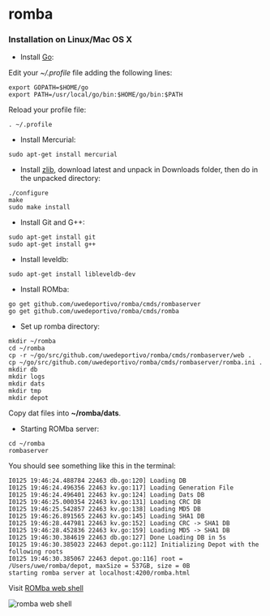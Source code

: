romba
=====

### Installation on Linux/Mac OS X

* Install [Go](http://golang.org/doc/install):

Edit your _~/.profile_ file adding the following lines:

```
export GOPATH=$HOME/go
export PATH=/usr/local/go/bin:$HOME/go/bin:$PATH
```

Reload your profile file:

```
. ~/.profile
```

* Install Mercurial:

```
sudo apt-get install mercurial
```

* Install [zlib](http://www.zlib.net/), download latest and unpack in Downloads folder, then do in the unpacked directory:

```
./configure
make
sudo make install
```

* Install Git and G++:

```
sudo apt-get install git
sudo apt-get install g++
```

* Install leveldb:

```
sudo apt-get install libleveldb-dev
```

* Install ROMba:

```
go get github.com/uwedeportivo/romba/cmds/rombaserver
go get github.com/uwedeportivo/romba/cmds/romba
```

* Set up romba directory:

```
mkdir ~/romba
cd ~/romba
cp -r ~/go/src/github.com/uwedeportivo/romba/cmds/rombaserver/web .
cp ~/go/src/github.com/uwedeportivo/romba/cmds/rombaserver/romba.ini .
mkdir db
mkdir logs
mkdir dats
mkdir tmp
mkdir depot
```

Copy dat files into __~/romba/dats__.

* Starting ROMba server:

```
cd ~/romba
rombaserver
```

You should see something like this in the terminal:
```
I0125 19:46:24.488784 22463 db.go:120] Loading DB
I0125 19:46:24.496356 22463 kv.go:117] Loading Generation File
I0125 19:46:24.496401 22463 kv.go:124] Loading Dats DB
I0125 19:46:25.000354 22463 kv.go:131] Loading CRC DB
I0125 19:46:25.542857 22463 kv.go:138] Loading MD5 DB
I0125 19:46:26.891565 22463 kv.go:145] Loading SHA1 DB
I0125 19:46:28.447981 22463 kv.go:152] Loading CRC -> SHA1 DB
I0125 19:46:28.452836 22463 kv.go:159] Loading MD5 -> SHA1 DB
I0125 19:46:30.384619 22463 db.go:127] Done Loading DB in 5s
I0125 19:46:30.385023 22463 depot.go:112] Initializing Depot with the following roots
I0125 19:46:30.385067 22463 depot.go:116] root = /Users/uwe/romba/depot, maxSize = 537GB, size = 0B
starting romba server at localhost:4200/romba.html
```

Visit [ROMba web shell](http://localhost:4200/romba.html)

![romba web shell](https://github.com/uwedeportivo/romba/raw/master/docs/rombaweb.png "romba web")